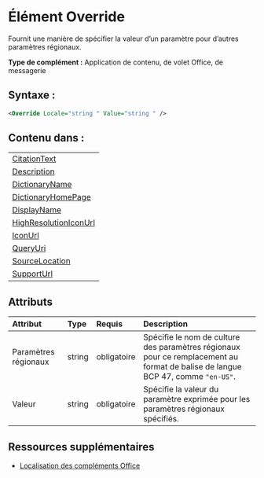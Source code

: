 
# Élément Override
Fournit une manière de spécifier la valeur d’un paramètre pour d’autres paramètres régionaux.

 **Type de complément :** Application de contenu, de volet Office, de messagerie


## Syntaxe :


```XML
<Override Locale="string " Value="string " />
```


## Contenu dans :


||
|:-----|
|[CitationText](../../reference/manifest/citationtext.md)|
|[Description](../../reference/manifest/description.md)|
|[DictionaryName](../../reference/manifest/dictionaryname.md)|
|[DictionaryHomePage](../../reference/manifest/dictionaryhomepage.md)|
|[DisplayName](../../reference/manifest/displayname.md)|
|[HighResolutionIconUrl](../../reference/manifest/highresolutioniconurl.md)|
|[IconUrl](../../reference/manifest/iconurl.md)|
|[QueryUri](../../reference/manifest/queryuri.md)|
|[SourceLocation](../../reference/manifest/sourcelocation.md)|
|[SupportUrl](../../reference/manifest/supporturl.md)|

## Attributs



|**Attribut**|**Type**|**Requis**|**Description**|
|:-----|:-----|:-----|:-----|
|Paramètres régionaux|string|obligatoire|Spécifie le nom de culture des paramètres régionaux pour ce remplacement au format de balise de langue BCP 47, comme `"en-US"`.|
|Valeur|string|obligatoire|Spécifie la valeur du paramètre exprimée pour les paramètres régionaux spécifiés.|

## Ressources supplémentaires



- [Localisation des compléments Office](../../docs/develop/localization.md#off15wecon_LocalesManifest)
    
